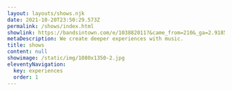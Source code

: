 ```yaml
---
layout: layouts/shows.njk
date: 2021-10-20T23:50:29.573Z
permalink: /shows/index.html
showlink: https://bandsintown.com/e/103882011?&came_from=210&_ga=2.91858076.742489684.1667434493-595603149.1667434493
metaDescription: We create deeper experiences with music.
title: shows
content: null
showimage: /static/img/1080x1350-2.jpg
eleventyNavigation:
  key: experiences
  order: 1
---
```

